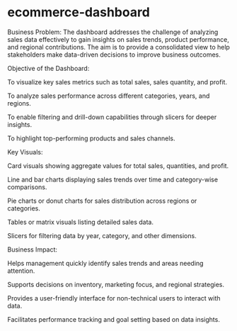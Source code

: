 # ecommerce-dashboard
Business Problem:
The dashboard addresses the challenge of analyzing sales data effectively to gain insights on sales trends, product performance, and regional contributions. The aim is to provide a consolidated view to help stakeholders make data-driven decisions to improve business outcomes.

Objective of the Dashboard:

To visualize key sales metrics such as total sales, sales quantity, and profit.

To analyze sales performance across different categories, years, and regions.

To enable filtering and drill-down capabilities through slicers for deeper insights.

To highlight top-performing products and sales channels.

Key Visuals:

Card visuals showing aggregate values for total sales, quantities, and profit.

Line and bar charts displaying sales trends over time and category-wise comparisons.

Pie charts or donut charts for sales distribution across regions or categories.

Tables or matrix visuals listing detailed sales data.

Slicers for filtering data by year, category, and other dimensions.

Business Impact:

Helps management quickly identify sales trends and areas needing attention.

Supports decisions on inventory, marketing focus, and regional strategies.

Provides a user-friendly interface for non-technical users to interact with data.

Facilitates performance tracking and goal setting based on data insights.

